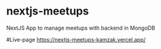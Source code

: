 # nextjs-meetups
NextJS App to manage meetups with backend in MongoDB

#Live-page
https://nextjs-meetups-kamzak.vercel.app/
